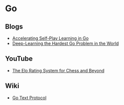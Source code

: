 # Go
## Blogs
* [Accelerating Self-Play Learning in Go](https://blog.janestreet.com/accelerating-self-play-learning-in-go/)
* [Deep-Learning the Hardest Go Problem in the World](https://blog.janestreet.com/deep-learning-the-hardest-go-problem-in-the-world/)

## YouTube
* [The Elo Rating System for Chess and Beyond](https://www.youtube.com/watch?v=AsYfbmp0To0)

## Wiki
* [Go Text Protocol](https://en.wikipedia.org/wiki/Go_Text_Protocol)
